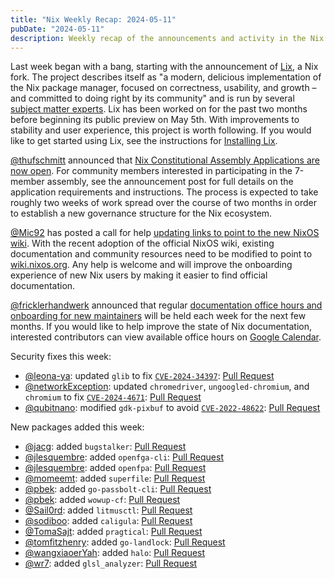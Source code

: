 ```yaml
---
title: "Nix Weekly Recap: 2024-05-11"
pubDate: "2024-05-11"
description: Weekly recap of the announcements and activity in the Nix community and on the NixPkgs package repository.
---
```


Last week began with a bang, starting with the announcement of [Lix](https://lix.systems), a Nix fork. The project
describes itself as "a modern, delicious implementation of the Nix package manager, focused on correctness,
usability, and growth – and committed to doing right by its community" and is run by several [subject matter
experts](https://lix.systems/team/). Lix has been worked on for the past two months before beginning its public
preview on May 5th. With improvements to stability and user experience, this project is worth following. If you
would like to get started using Lix, see the instructions for [Installing Lix](https://lix.systems/install/).

[@thufschmitt](https://discourse.nixos.org/u/thufschmitt) announced that [Nix Constitutional Assembly Applications are now open](https://discourse.nixos.org/t/nix-constitutional-assembly-applications-open/45186). For community
members interested in participating in the 7-member assembly, see the announcement post for full details on the
application requirements and instructions. The process is expected to take roughly two weeks of work spread over the
course of two months in order to establish a new governance structure for the Nix ecosystem.

[@Mic92](https://discourse.nixos.org/u/Mic92) has posted a call for help [updating links to point to the new NixOS wiki](https://discourse.nixos.org/t/help-wanted-updating-links-to-point-to-the-new-nixos-wiki/45185).
With the recent adoption of the official NixOS wiki, existing documentation and community resources need to be
modified to point to [wiki.nixos.org](https://wiki.nixos.org). Any help is welcome and will improve the onboarding
experience of new Nix users by making it easier to find official documentation.

[@fricklerhandwerk](https://discourse.nixos.org/u/fricklerhandwerk) announced that regular [documentation office hours and onboarding for new maintainers](https://discourse.nixos.org/t/documentation-office-hours-onboarding-for-new-maintainers/45015) will be held each week for the next few months. If you would like to help improve the state
of Nix documentation, interested contributors can view available office hours on [Google Calendar](https://calendar.google.com/calendar/u/0/embed?src=b9o52fobqjak8oq8lfkhg3t0qg@group.calendar.google.com).

Security fixes this week:

- [@leona-ya](https://github.com/leona-ya): updated `glib` to fix [`CVE-2024-34397`](https://nvd.nist.gov/vuln/detail/CVE-2024-34397): [Pull Request](https://github.com/NixOS/nixpkgs/pull/309952)
- [@networkException](https://github.com/networkException): updated `chromedriver`, `ungoogled-chromium`, and `chromium` to fix [`CVE-2024-4671`](https://nvd.nist.gov/vuln/detail/CVE-2024-4671): [Pull Request](https://github.com/NixOS/nixpkgs/pull/310471)
- [@qubitnano](https://github.com/qubitnano): modified `gdk-pixbuf` to avoid [`CVE-2022-48622`](https://nvd.nist.gov/vuln/detail/CVE-2022-48622): [Pull Request](https://github.com/NixOS/nixpkgs/pull/308976)

New packages added this week:

- [@jacg](https://github.com/jacg): added `bugstalker`: [Pull Request](https://github.com/NixOS/nixpkgs/pull/306479)
- [@jlesquembre](https://github.com/jlesquembre): added `openfga-cli`: [Pull Request](https://github.com/NixOS/nixpkgs/pull/310184)
- [@jlesquembre](https://github.com/jlesquembre): added `openfpa`: [Pull Request](https://github.com/NixOS/nixpkgs/pull/310534)
- [@momeemt](https://github.com/momeemt): added `superfile`: [Pull Request](https://github.com/NixOS/nixpkgs/pull/310718)
- [@pbek](https://github.com/pbek): added `go-passbolt-cli`: [Pull Request](https://github.com/NixOS/nixpkgs/pull/304480)
- [@pbek](https://github.com/pbek): added `wowup-cf`: [Pull Request](https://github.com/NixOS/nixpkgs/pull/310189)
- [@Sail0rd](https://github.com/Sail0rd): added `litmusctl`: [Pull Request](https://github.com/NixOS/nixpkgs/pull/309817)
- [@sodiboo](https://github.com/sodiboo): added `caligula`: [Pull Request](https://github.com/NixOS/nixpkgs/pull/310023)
- [@TomaSajt](https://github.com/TomaSajt): added `pragtical`: [Pull Request](https://github.com/NixOS/nixpkgs/pull/306852)
- [@tomfitzhenry](https://github.com/tomfitzhenry): added `go-landlock`: [Pull Request](https://github.com/NixOS/nixpkgs/pull/309208)
- [@wangxiaoerYah](https://github.com/wangxiaoerYah): added `halo`: [Pull Request](https://github.com/NixOS/nixpkgs/pull/310156)
- [@wr7](https://github.com/wr7): added `glsl_analyzer`: [Pull Request](https://github.com/NixOS/nixpkgs/pull/295076)
